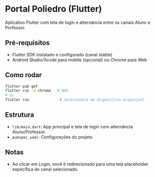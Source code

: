# Portal Poliedro (Flutter)

Aplicativo Flutter com tela de login e alternância entre os canais Aluno e Professor.

## Pré-requisitos
- Flutter SDK instalado e configurado (canal stable)
- Android Studio/Xcode para mobile (opcional) ou Chrome para Web

## Como rodar
```bash
flutter pub get
flutter run -d chrome   # Web
# ou
flutter run              # Selecionará um dispositivo disponível
```

## Estrutura
- `lib/main.dart`: App principal e tela de login com alternância Aluno/Professor.
- `pubspec.yaml`: Configurações do projeto.

## Notas
- Ao clicar em Login, você é redirecionado para uma tela placeholder específica do canal selecionado.

